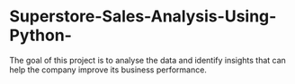 # Superstore-Sales-Analysis-Using-Python-
The goal of this project is to analyse the data and identify insights that can help the company improve its business performance. 
